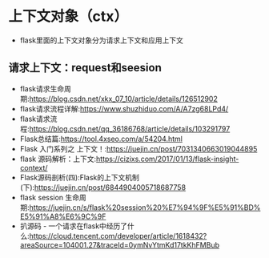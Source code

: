 # 上下文对象（ctx）
- flask里面的上下文对象分为请求上下文和应用上下文
## 请求上下文：request和seesion
- flask请求生命周期:https://blog.csdn.net/xkx_07_10/article/details/126512902
- flask请求流程详解:https://www.shuzhiduo.com/A/A7zg68LPd4/
- flask请求流程:https://blog.csdn.net/qq_36186768/article/details/103291797
- Flask总结篇:https://tool.4xseo.com/a/54204.html
- Flask 入门系列之 上下文！:https://juejin.cn/post/7031340663019044895
- flask 源码解析：上下文:https://cizixs.com/2017/01/13/flask-insight-context/
- Flask源码剖析(四):Flask的上下文机制(下):https://juejin.cn/post/6844904005718687758
- flask session 生命周期:https://juejin.cn/s/flask%20session%20%E7%94%9F%E5%91%BD%E5%91%A8%E6%9C%9F
- 扒源码 - 一个请求在flask中经历了什么:https://cloud.tencent.com/developer/article/1618432?areaSource=104001.27&traceId=0ymNvYtmKd17tkKhFMBub

